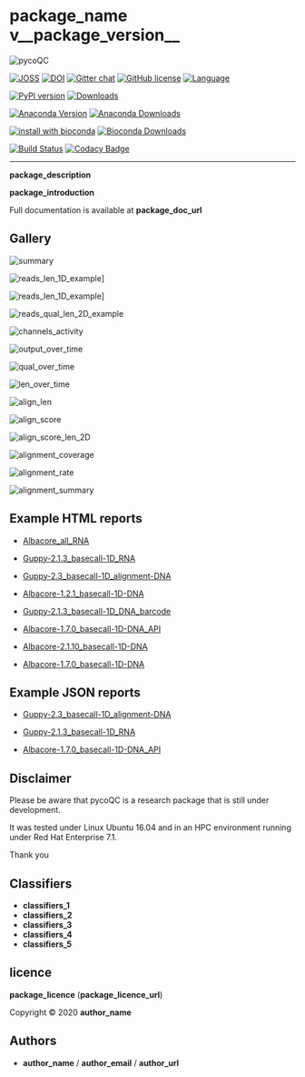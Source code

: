 # __package_name__ v__package_version__

![pycoQC](https://raw.githubusercontent.com/a-slide/pycoQC/master/docs/pictures/pycoQC_long.png)

[![JOSS](http://joss.theoj.org/papers/ea8e08dc950622bdd5d16a65649954aa/status.svg)](http://joss.theoj.org/papers/ea8e08dc950622bdd5d16a65649954aa)
[![DOI](https://zenodo.org/badge/94531811.svg)](https://zenodo.org/badge/latestdoi/94531811)
[![Gitter chat](https://badges.gitter.im/gitterHQ/gitter.png)](https://gitter.im/pycoQC/community?utm_source=share-link&utm_medium=link&utm_campaign=share-link)
[![GitHub license](https://img.shields.io/github/license/a-slide/pycoQC.svg)](https://github.com/a-slide/pycoQC/blob/master/LICENSE)
[![Language](https://img.shields.io/badge/Language-Python3.6+-yellow.svg)](https://www.python.org/)

[![PyPI version](https://badge.fury.io/py/pycoQC.svg)](https://badge.fury.io/py/pycoQC)
[![Downloads](https://pepy.tech/badge/pycoqc)](https://pepy.tech/project/pycoqc)

[![Anaconda Version](https://anaconda.org/aleg/pycoqc/badges/version.svg)](https://anaconda.org/aleg/pycoqc)
[![Anaconda Downloads](https://anaconda.org/aleg/pycoqc/badges/downloads.svg)](https://anaconda.org/aleg/pycoqc)

[![install with bioconda](https://img.shields.io/badge/install%20with-bioconda-brightgreen.svg?style=flat)](http://bioconda.github.io/recipes/pycoqc/README.html)
[![Bioconda Downloads](https://anaconda.org/bioconda/pycoqc/badges/downloads.svg)](https://anaconda.org/bioconda/pycoqc)

[![Build Status](https://travis-ci.com/a-slide/pycoQC.svg?branch=master)](https://travis-ci.com/a-slide/pycoQC)
[![Codacy Badge](https://api.codacy.com/project/badge/Grade/07db58961a3c4fc1b6dc34c54079b477)](https://www.codacy.com/app/a-slide/pycoQC?utm_source=github.com&amp;utm_medium=referral&amp;utm_content=a-slide/pycoQC&amp;utm_campaign=Badge_Grade)

---

**__package_description__**

__package_introduction__

Full documentation is available at __package_doc_url__

## Gallery

![summary](./docs/pictures/summary.gif)

![reads_len_1D_example](./docs/pictures/reads_len_1D.gif)]

![reads_len_1D_example](./docs/pictures/reads_qual_1D.gif)]

![reads_qual_len_2D_example](./docs/pictures/reads_qual_len_2D.gif)

![channels_activity](./docs/pictures/channels_activity.gif)

![output_over_time](./docs/pictures/output_over_time.gif)

![qual_over_time](./docs/pictures/qual_over_time.gif)

![len_over_time](./docs/pictures/len_over_time.gif)

![align_len](./docs/pictures/align_len_1D.gif)

![align_score](./docs/pictures/align_score_1D.gif)

![align_score_len_2D](./docs/pictures/align_score_len_2D.gif)

![alignment_coverage](./docs/pictures/alignment_coverage.gif)

![alignment_rate](./docs/pictures/alignment_rate.gif)

![alignment_summary](./docs/pictures/alignment_summary.gif)

## Example HTML reports

* [Albacore_all_RNA](https://a-slide.github.io/pycoQC/pycoQC/results/Albacore_all_RNA.html)

* [Guppy-2.1.3_basecall-1D_RNA](https://a-slide.github.io/pycoQC/pycoQC/results/Guppy-2.1.3_basecall-1D_RNA.html)

* [Guppy-2.3_basecall-1D_alignment-DNA](https://a-slide.github.io/pycoQC/pycoQC/results/Guppy-2.3_basecall-1D_alignment-DNA.html)

* [Albacore-1.2.1_basecall-1D-DNA](https://a-slide.github.io/pycoQC/pycoQC/results/Albacore-1.2.1_basecall-1D-DNA.html)

* [Guppy-2.1.3_basecall-1D_DNA_barcode](https://a-slide.github.io/pycoQC/pycoQC/results/Guppy-2.1.3_basecall-1D_DNA_barcode.html)

* [Albacore-1.7.0_basecall-1D-DNA_API](https://a-slide.github.io/pycoQC/pycoQC/results/Albacore-1.7.0_basecall-1D-DNA_API.html)

* [Albacore-2.1.10_basecall-1D-DNA](https://a-slide.github.io/pycoQC/pycoQC/results/Albacore-2.1.10_basecall-1D-DNA.html)

* [Albacore-1.7.0_basecall-1D-DNA](https://a-slide.github.io/pycoQC/pycoQC/results/Albacore-1.7.0_basecall-1D-DNA.html)

## Example JSON reports

* [Guppy-2.3_basecall-1D_alignment-DNA](https://a-slide.github.io/pycoQC/pycoQC/results/Guppy-2.3_basecall-1D_alignment-DNA.json)

* [Guppy-2.1.3_basecall-1D_RNA](https://a-slide.github.io/pycoQC/pycoQC/results/Guppy-2.1.3_basecall-1D_RNA.json)

* [Albacore-1.7.0_basecall-1D-DNA_API](https://a-slide.github.io/pycoQC/pycoQC/results/Albacore-1.7.0_basecall-1D-DNA_API.json)


## Disclaimer

Please be aware that pycoQC is a research package that is still under development.

It was tested under Linux Ubuntu 16.04 and in an HPC environment running under Red Hat Enterprise 7.1.

Thank you

## Classifiers

* __classifiers_1__
* __classifiers_2__
* __classifiers_3__
* __classifiers_4__
* __classifiers_5__

## licence

__package_licence__ (__package_licence_url__)

Copyright © 2020 __author_name__

## Authors

* __author_name__ / __author_email__ / __author_url__
